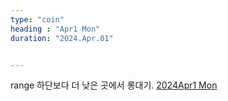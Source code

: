 ```yaml
---
type: "coin"
heading : "Apr1 Mon"
duration: "2024.Apr.01"


---
```

 

range 하단보다 더 낮은 곳에서 롱대기.
[2024Apr1 Mon](/todo/images/Document2024Apr1-Mon.pdf)




